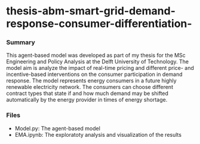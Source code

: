 # thesis-abm-smart-grid-demand-response-consumer-differentiation-

### Summary
This agent-based model was developed as part of my thesis for the MSc Engineering and Policy Analysis at the Delft University of Technology. The model aim is analyze the impact of real-time pricing and different price- and incentive-based interventions on the consumer participation in demand response. The model represents energy consumers in a future highly renewable electricity network. The consumers can choose different contract types that state if and how much demand may be shifted automatically by the energy provider in times of energy shortage. 

### Files
- Model.py: The agent-based model 
- EMA.ipynb: The exploratoty analysis and visualization of the results
